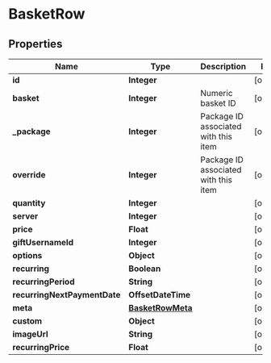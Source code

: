 

# BasketRow


## Properties

| Name | Type | Description | Notes |
|------------ | ------------- | ------------- | -------------|
|**id** | **Integer** |  |  [optional] |
|**basket** | **Integer** | Numeric basket ID |  [optional] |
|**_package** | **Integer** | Package ID associated with this item |  [optional] |
|**override** | **Integer** | Package ID associated with this item |  [optional] |
|**quantity** | **Integer** |  |  [optional] |
|**server** | **Integer** |  |  [optional] |
|**price** | **Float** |  |  [optional] |
|**giftUsernameId** | **Integer** |  |  [optional] |
|**options** | **Object** |  |  [optional] |
|**recurring** | **Boolean** |  |  [optional] |
|**recurringPeriod** | **String** |  |  [optional] |
|**recurringNextPaymentDate** | **OffsetDateTime** |  |  [optional] |
|**meta** | [**BasketRowMeta**](BasketRowMeta.md) |  |  [optional] |
|**custom** | **Object** |  |  [optional] |
|**imageUrl** | **String** |  |  [optional] |
|**recurringPrice** | **Float** |  |  [optional] |



